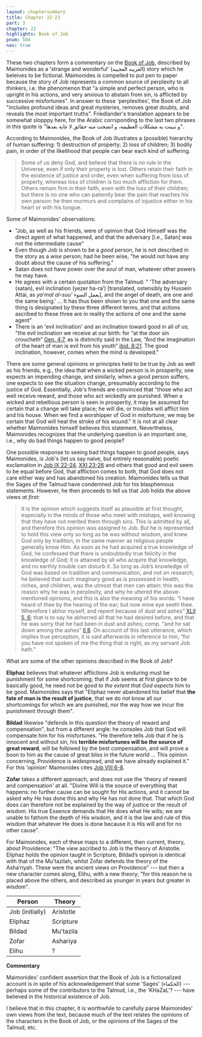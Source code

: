 ```yaml
---
layout: chaptersummary
title: Chapter 22-23
part: 3
chapter: 22
highlights: Book of Job
pnum: 584
nav: true
---
```


These two chapters form a commentary on the [Book of Job](https://www.sefaria.org/Job.1.1), described by Maimonides as a 'strange and wonderful' (الغريبه العجيبه) story which he beleives to be fictional. Maimonides is compelled to put pen to paper because the story of Job represents a common source of perplexity to all thinkers, i.e. the phenomenon that "a simple and perfect person, who is upright in his actions, and very anxious to abstain from sin, is afflicted by successive misfortunes". In answer to these 'perplexities', the Book of Job "includes profound ideas and great mysteries, removes great doubts, and reveals the most important truths". Friedlander's translation appears to be somewhat slopppy here, for the Arabic corrsponding to the last two phrases in this quote is "و تبينت به مشكلات العظيمة، و اتضحت منه حقائق لا غاية بعدها".

According to Maimonides, the Book of Job illustrates a (possible) hierarchy of human suffering: 1) destruction of property; 2) loss of children; 3) bodily pain, in order of the likelihood that people can bear each kind of suffering. 
> Some of us deny God, and believe that there is no rule in the Universe, even if only their property is lost. Others retain their faith in the existence of justice and order, even when suffering from loss of property, whereas loss of children is too much affliction for them. Others remain firm in their faith, even with the loss of their children; but there is no one who can patiently bear the pain that reaches his own person: he then murmurs and complains of injustice either in his heart or with his tongue.

Some of Maimonides' observations:

- "Job, as well as his friends, were of opinion that God Himself was the direct agent of what happened, and that the adversary [i.e., Satan] was not the intermediate cause"
- Even though Job is shown to be a _good_ person, he is not described in the story as a _wise_ person; had he been wise, "he would not have any doubt about the cause of his suffering."
- Satan does not have power over the _soul_ of man, whatever other powers he may have.
- He agrees with a certain quotation from the Talmud: " 'The adversary (satan), evil inclination (yeẓer ha-ra’) [translated, ostensibly by Hussein Attai, as _ya'mal al-suu'_ يعمل السوء], and the angel of death, are one and the same being.' ... It has thus been shown to you that one and the same thing is designated by these three different terms, and that actions ascribed to these three are in reality the actions of one and the same agent"
- There is an 'evil inclination' and an inclination toward good in all of us; "the evil inclination we receive at our birth: for “at the door sin croucheth” [Gen. 4:7](https://www.sefaria.org/Genesis.4.7), as is distinctly said in the Law, “And the imagination of the heart of man is evil from his youth” [ibid. 8:21](https://www.sefaria.org/Genesis.8.21). The good inclination, however, comes when the mind is developed."

There are some general opinions or principles held to be true by Job as well as his friends, e.g., the idea that when a wicked person is in prosperity, one expects an impending change, and similarly, when a good person suffers, one expects to see the situation change, presumably according to the justice of God. Essentially, Job's friends are convinced that "those who act well receive reward, and those who act wickedly are punished. When a wicked and rebellious person is seen in prosperity, it may be assumed for certain that a change will take place; he will die, or troubles will afflict him and his house. When we find a worshipper of God in misfortune, we may be certain that God will heal the stroke of his wound." It is not at all clear whether Maimonides himself believes this statement. Nevertheless, Maimonides recognizes that the underlying question is an important one, i.e., why do bad things happen to good people?

One possible response to seeing bad things happen to good people, says Maimonides, is Job's (let us say naive, but entirely reasonable) poetic exclamation in [Job IX 22-24](https://www.sefaria.org/Job.9.22), [XXI 23-26](https://www.sefaria.org/Job.21.23) and others that good and evil seem to be equal before God, that affliction comes to both, that God does not care either way and has abandoned his creation. Maimonides tells us that the Sages of the Talmud have condemned Job for his blasphemous statements. However, he then proceeds to tell us that Job holds the above views _at first_:

> It is the opinion which suggests itself as plausible at first thought, especially in the minds of those who meet with mishaps, well knowing that they have not merited them through sins. This is admitted by all, and therefore this opinion was assigned to Job. But he is represented to hold this view only so long as he was without wisdom, and knew God only by tradition, in the same manner as religious people generally know Him. As soon as he had acquired a true knowledge of God, he confessed that there is undoubtedly true felicity in the knowledge of God; it is attained by all who acquire that knowledge, and no earthly trouble can disturb it. So long as Job’s knowledge of God was based on tradition and communication, and not on research, he believed that such imaginary good as is possessed in health, riches, and children, was the utmost that men can attain: this was the reason why he was in perplexity, and why he uttered the above-mentioned opinions, and this is also the meaning of his words: “I have heard of thee by the hearing of the ear; but now mine eye seeth thee. Wherefore I abhor myself, and repent because of dust and ashes” [XLII 5, 6](https://www.sefaria.org/Job.42.5); that is to say he abhorred all that he had desired before, and that he was sorry that he had been in dust and ashes; comp. “and he sat down among the ashes” [II 8](https://www.sefaria.org/Job.2.8). On account of this last utterance, which implies true perception, it is said afterwards in reference to him, “for you have not spoken of me the thing that is right, as my servant Job hath.”

What are some of the other opinions described in the Book of Job?

**Eliphaz** believes that whatever afflictions Job is enduring must be punishment for some shortcoming; that if Job seems at first glance to be basically good, he need not be good _to the extent that God expects_ him to be good. Maimonides says that "Eliphaz never abandoned his belief that **the fate of man is the result of justice**, that we do not know all our shortcomings for which we are punished, nor the way how we incur the punishment through them".

**Bildad** likewise "defends in this question the theory of reward and compensation", but from a different angle: he consoles Job that God will compensate him for his misfortunes. "He therefore tells Job that if he is innocent and without sin, his **terrible misfortunes will be the source of great reward**, will be followed by the best compensation, and will prove a boon to him as the cause of great bliss in the future world ... This opinion concerning, Providence is widespread, and we have already explained it." For this 'opinion' Maimonides cites [Job VIII 6-8](https://www.sefaria.org/Job.8.6).

**Zofar** takes a different approach, and does not use the 'theory of reward and compensation' at all. "Divine Will is the source of everything that happens: no further cause can be sought for His actions, and it cannot be asked why He has done this and why He has not done that. That which God does can therefore not be explained by the way of justice or the result of wisdom. His true Essence demands that He does what He wills; we are unable to fathom the depth of His wisdom, and it is the law and rule of this wisdom that whatever He does is done because it is His will and for no other cause".

For Maimonides, each of these maps to a different, then current, theory, about Providence: "The view ascribed to Job is the theory of Aristotle. Eliphaz holds the opinion taught in Scripture, Bildad’s opinion is identical with that of the Mu’tazilah, whilst Zofar defends the theory of the Asha’riyah. These were the ancient views on Providence" --- but then a new character comes along, Elihu, with a new theory; "for this reason he is placed above the others, and described as younger in years but greater in wisdom".

| Person          | Theory      |
| --------------- | ----------- |
| Job (initially) | Aristotle   |
| Eliphaz         | Scripture   |
| Bildad          | Mu'tazila   |
| Zofar           | Ashariya    |
| Elihu           | ?           |




**Commentary** 

Maimonides' confident assertion that the Book of Job is a fictionalized account is in spite of his acknowledgement that some 'Sages' (الحكماء) --- perhaps some of the contributors to the Talmud, i.e., the 'KHaZaL'? --- have believed in the historical existence of Job.

I believe that in this chapter, it is worthwhile to carefully parse Maimonides' own views from the text, because much of the text relates the opinions of the characters in the Book of Job, or the opinions of the Sages of the Talmud, etc.
